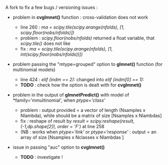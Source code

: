 
A fork to fix a few bugs / versioning issues : 

* problem in **cvglmnet()** function : cross-validation does not work
  * line 260 : *ma = scipy.tile(scipy.arange(nfolds), [1, scipy.floor(nobs/nfolds)])*
  * problem : *scipy.floor(nobs/nfolds)* returned a float variable, that *scipy.tile()* does not like
  * fix : *ma = scipy.tile(scipy.arange(nfolds), [1, int(scipy.floor(nobs/nfolds))])*

* problem passing the "mtype=grouped" option to **glmnet()** function (for multinomial models) 
  * line 424 : *elif (indm == 2):* changed into *elif (indm\[0\] == 1):*
  * **TODO** : check how the option is dealt with for **cvglmnet()**
 
 * problem in the output of **glmnetPredict()** with model of *family='mmultinomial', when *ptype='class'*
   * problem : output provided = a vector of length (Nsamples x Nlambda), while should be a matrix of size \[Nsamples x Nlambdas\]
   * fix : reshape of result by *result = scipy.reshape(result, (-1,dp.shape[2]), order = 'F')* at line 258
   * (NB : works when *ptype='link'* or *ptype='response'*  : output = an array of size \[Nsamples x Nclasses x Nlambdas \]


 * issue in passing "auc" option to **cvglmnet()**
   * **TODO** : investigate !
 
